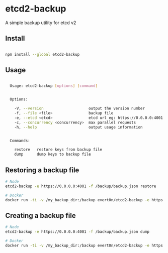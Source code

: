 # etcd2-backup

A simple backup utility for etcd v2

## Install

```bash

npm install --global etcd2-backup
```

## Usage

```bash

  Usage: etcd2-backup [options] [command]


  Options:

    -V, --version                    output the version number
    -f, --file <file>                backup file
    -e, --etcd <etcd>                etcd url eg: https://0.0.0.0:4001
    -c, --concurrency <concurrency>  max parallel requests
    -h, --help                       output usage information


  Commands:

    restore   restore keys from backup file
    dump      dump keys to backup file
```

## Restoring a backup file

```bash
# Node
etcd2-backup -e https://0.0.0.0:4001 -f /backup/backup.json restore

# Docker
docker run -ti -v /my_backup_dir:/backup evert0n/etcd2-backup -e https://0.0.0.0:4001 -f /backup/backup.json restore
``` 

## Creating a backup file

```bash
# Node
etcd2-backup -e https://0.0.0.0:4001 -f /backup/backup.json dump

# Docker
docker run -ti -v /my_backup_dir:/backup evert0n/etcd2-backup -e https://0.0.0.0:4001 -f /backup/backup.json dump
``` 
